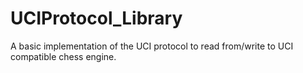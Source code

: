 # UCIProtocol_Library
A basic implementation of the UCI protocol to read from/write to UCI compatible chess engine.
